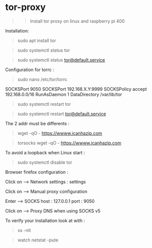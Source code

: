 # tor-proxy

>>Install tor proxy on linux and raspberry pi 400

Installation:
>sudo apt install tor

>sudo systemctl status tor

>sudo systemctl status tor@default.service

Configuration for torrc :
>sudo nano /etc/tor/torrc

SOCKSPort 9050 
SOCKSPort 192.168.X.Y:9999 
SOCKSPolicy accept 192.168.0.0/16 
RunAsDaemon 1 
DataDirectory /var/lib/tor 

>sudo systemctl restart tor

>sudo systemctl restart tor@default.service

The 2 addr must be differents :

>wget -qO - https://wwww.icanhazip.com

>torsocks wget -qO - https://wwww.icanhazip.com

To avoid a loopback when Linux start :
>sudo systemctl disable tor

Browser firefox configuration :

Click on --> Network settings : settings

Click on --> Manual proxy configuration

Enter --> SOCKS host : 127.0.0.1  port : 9050

Click on --> Proxy DNS when using SOCKS v5

To verify your installation look at with :
>ss -nlt

>watch netstat -pute
